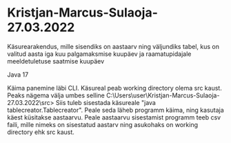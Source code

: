 # Kristjan-Marcus-Sulaoja-27.03.2022
Käsurearakendus, mille sisendiks on aastaarv ning väljundiks tabel, kus on valitud aasta iga kuu palgamaksmise kuupäev ja raamatupidajale meeldetuletuse saatmise kuupäev 

Java 17

Käima panemine läbi CLI.
Käsureal peab working directory olema src kaust. Peaks nägema välja umbes selline C:\Users\user\Kristjan-Marcus-Sulaoja-27.03.2022\src>
Siis tuleb sisestada käsureale "java tablecreator.Tablecreator".
Peale seda läheb programm käima, ning kasutaja käest küsitakse aastaarvu.
Peale aastaarvu sisestamist programm teeb csv faili, mille nimeks on sisestatud aastarv ning asukohaks on working directory ehk src kaust.

